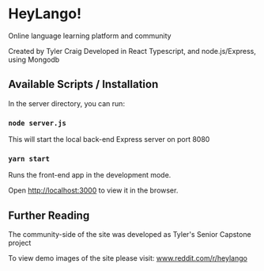 
#  HeyLango!

Online language learning platform and community

Created by Tyler Craig 
Developed in React Typescript, and node.js/Express, using Mongodb


##  Available Scripts / Installation

  

In the server directory, you can run:

###  `node server.js`

This will start the local back-end Express server on port 8080

  

###  `yarn start`

  

Runs the front-end app in the development mode.<br />

Open [http://localhost:3000](http://localhost:3000) to view it in the browser.

## Further Reading

The community-side of the site was developed as Tyler's Senior Capstone project

To view demo images of the site please visit: www.reddit.com/r/heylango
